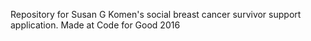 Repository for Susan G Komen's social breast cancer survivor support application. 
Made at Code for Good 2016 
